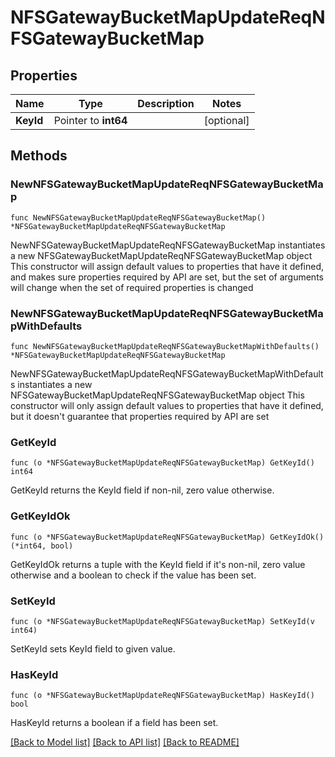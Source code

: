# NFSGatewayBucketMapUpdateReqNFSGatewayBucketMap

## Properties

Name | Type | Description | Notes
------------ | ------------- | ------------- | -------------
**KeyId** | Pointer to **int64** |  | [optional] 

## Methods

### NewNFSGatewayBucketMapUpdateReqNFSGatewayBucketMap

`func NewNFSGatewayBucketMapUpdateReqNFSGatewayBucketMap() *NFSGatewayBucketMapUpdateReqNFSGatewayBucketMap`

NewNFSGatewayBucketMapUpdateReqNFSGatewayBucketMap instantiates a new NFSGatewayBucketMapUpdateReqNFSGatewayBucketMap object
This constructor will assign default values to properties that have it defined,
and makes sure properties required by API are set, but the set of arguments
will change when the set of required properties is changed

### NewNFSGatewayBucketMapUpdateReqNFSGatewayBucketMapWithDefaults

`func NewNFSGatewayBucketMapUpdateReqNFSGatewayBucketMapWithDefaults() *NFSGatewayBucketMapUpdateReqNFSGatewayBucketMap`

NewNFSGatewayBucketMapUpdateReqNFSGatewayBucketMapWithDefaults instantiates a new NFSGatewayBucketMapUpdateReqNFSGatewayBucketMap object
This constructor will only assign default values to properties that have it defined,
but it doesn't guarantee that properties required by API are set

### GetKeyId

`func (o *NFSGatewayBucketMapUpdateReqNFSGatewayBucketMap) GetKeyId() int64`

GetKeyId returns the KeyId field if non-nil, zero value otherwise.

### GetKeyIdOk

`func (o *NFSGatewayBucketMapUpdateReqNFSGatewayBucketMap) GetKeyIdOk() (*int64, bool)`

GetKeyIdOk returns a tuple with the KeyId field if it's non-nil, zero value otherwise
and a boolean to check if the value has been set.

### SetKeyId

`func (o *NFSGatewayBucketMapUpdateReqNFSGatewayBucketMap) SetKeyId(v int64)`

SetKeyId sets KeyId field to given value.

### HasKeyId

`func (o *NFSGatewayBucketMapUpdateReqNFSGatewayBucketMap) HasKeyId() bool`

HasKeyId returns a boolean if a field has been set.


[[Back to Model list]](../README.md#documentation-for-models) [[Back to API list]](../README.md#documentation-for-api-endpoints) [[Back to README]](../README.md)


